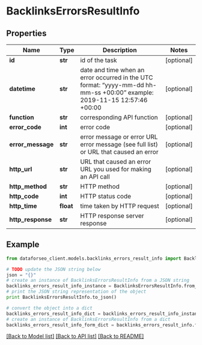 # BacklinksErrorsResultInfo


## Properties

Name | Type | Description | Notes
------------ | ------------- | ------------- | -------------
**id** | **str** | id of the task | [optional] 
**datetime** | **str** | date and time when an error occurred in the UTC format: “yyyy-mm-dd hh-mm-ss +00:00” example: 2019-11-15 12:57:46 +00:00 | [optional] 
**function** | **str** | corresponding API function | [optional] 
**error_code** | **int** | error code | [optional] 
**error_message** | **str** | error message or error URL error message (see full list) or URL that caused an error | [optional] 
**http_url** | **str** | URL that caused an error URL you used for making an API call | [optional] 
**http_method** | **str** | HTTP method | [optional] 
**http_code** | **int** | HTTP status code | [optional] 
**http_time** | **float** | time taken by HTTP request | [optional] 
**http_response** | **str** | HTTP response server response | [optional] 

## Example

```python
from dataforseo_client.models.backlinks_errors_result_info import BacklinksErrorsResultInfo

# TODO update the JSON string below
json = "{}"
# create an instance of BacklinksErrorsResultInfo from a JSON string
backlinks_errors_result_info_instance = BacklinksErrorsResultInfo.from_json(json)
# print the JSON string representation of the object
print BacklinksErrorsResultInfo.to_json()

# convert the object into a dict
backlinks_errors_result_info_dict = backlinks_errors_result_info_instance.to_dict()
# create an instance of BacklinksErrorsResultInfo from a dict
backlinks_errors_result_info_form_dict = backlinks_errors_result_info.from_dict(backlinks_errors_result_info_dict)
```
[[Back to Model list]](../README.md#documentation-for-models) [[Back to API list]](../README.md#documentation-for-api-endpoints) [[Back to README]](../README.md)


